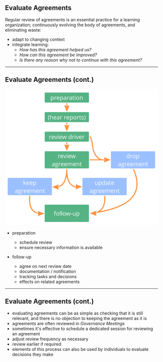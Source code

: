 ## Evaluate Agreements

Regular review of agreements is an essential practice for a learning organization; continuously evolving the body of agreements, and eliminating waste:

* adapt to changing context
* integrate learning:
    - _How has this agreement helped us?_
    - _How can this agreement be improved?_
    - _Is there any reason why not to continue with this agreement?_

---

## Evaluate Agreements (cont.)

![left,fit](img/agreements/evaluate-agreements.png)

* preparation
    * schedule review
    * ensure necessary information is available

* follow-up
    * agree on next review date
    * documentation / notification
    * tracking tasks and decisions
    * effects on related agreements

---

## Evaluate Agreements (cont.)

* evaluating agreements can be as simple as checking that it is still relevant, and there is no objection to keeping the agreement as it is 
* agreements are often reviewed in *Governance Meetings* 
* sometimes it's effective to schedule a dedicated session for reviewing an agreement 
* adjust review frequency as necessary
* review earlier if required
* elements of this process can also be used by individuals to evaluate decisions they make

